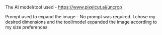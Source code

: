 The AI model/tool used - https://www.pixelcut.ai/uncrop



Prompt used to expand the image - No prompt was required. I chose my desired dimensions and the tool/model expanded the image according to my size preferences.
